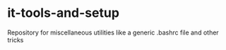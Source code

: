 # it-tools-and-setup
Repository for miscellaneous utilities like a generic .bashrc file and other tricks 
